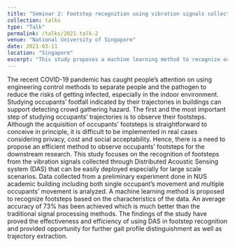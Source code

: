 ```yaml
---
title: "Seminar 2: Footstep recognition using vibration signals collected by Distributed Acoustic Sensing system (DAS)"
collection: talks
type: "Talk"
permalink: /talks/2021-talk-2
venue: "National University of Singapore"
date: 2021-03-11
location: "Singapore"
excerpt: "This study proposes a machine learning method to recognize occupants’ footsteps using Distributed Acoustic Sensing (DAS) for large-scale indoor environments...."
---
```

The recent COVID-19 pandemic has caught people’s attention on using engineering control methods to separate people and the pathogen to reduce the risks of getting infected, especially in the indoor environment. Studying occupants’ footfall indicated by their trajectories in buildings can support detecting crowd gathering hazard. The first and the most important step of studying occupants’ trajectories is to observe their footsteps. Although the acquisition of occupants’ footsteps is straightforward to conceive in principle, it is difficult to be implemented in real cases considering privacy, cost and social acceptability. Hence, there is a need to propose an efficient method to observe occupants’ footsteps for the downstream research. This study focuses on the recognition of footsteps from the vibration signals collected through Distributed Acoustic Sensing system (DAS) that can be easily deployed especially for large scale scenarios. Data collected from a preliminary experiment done in NUS academic building including both single occupant’s movement and multiple occupants’ movement is analyzed. A machine learning method is proposed to recognize footsteps based on the characteristics of the data. An average accuracy of 73% has been achieved which is much better than the traditional signal processing methods. The findings of the study have proved the effectiveness and efficiency of using DAS in footstep recognition and provided opportunity for further gait profile distinguishment as well as trajectory extraction.
